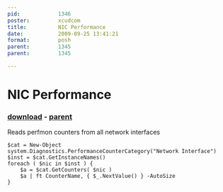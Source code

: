 ```yaml
---
pid:            1346
poster:         xcudcom
title:          NIC Performance
date:           2009-09-25 13:41:21
format:         posh
parent:         1345
parent:         1345

---
```


# NIC Performance

### [download](1346.ps1) - [parent](1345.md)

Reads perfmon counters from all network interfaces

```posh
$cat = New-Object system.Diagnostics.PerformanceCounterCategory("Network Interface")
$inst = $cat.GetInstanceNames()
foreach ( $nic in $inst ) {
	$a = $cat.GetCounters( $nic )
	$a | ft CounterName, { $_.NextValue() } -AutoSize
}
```
